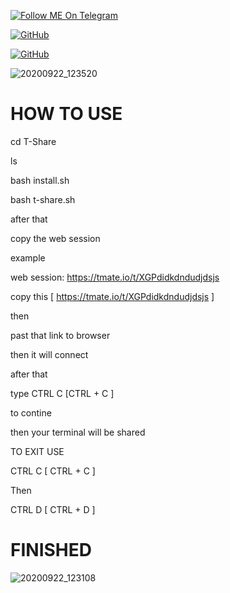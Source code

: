 <a href="https://telegram.im/@H3LLO_H4CK3R"><img title="Follow ME On Telegram" src="https://img.shields.io/badge/Follow Me On Telegram-black?style=for-the-badge&logo=Telegram"></a>

[![GitHub](https://img.shields.io/badge/Github-181717?style=flat-square&logo=github&link=https://github.com/H3LLO-H4CK3R-2)](https://github.com/H3LLO-H4CK3R-2)

[![GitHub](https://img.shields.io/badge/MyRepositories-181717?style=flat-square&logo=github&link=https://github.com/H3LLO-H4CK3R-2?tab=repositories)](https://github.com/H3LLO-H4CK3R-2?tab=repositories)


 ![20200922_123520](https://user-images.githubusercontent.com/68962528/96108384-21b4a880-0efb-11eb-9be9-98397474bced.jpg) 


# HOW TO USE 


cd T-Share


ls


bash install.sh


bash t-share.sh


after that


copy the web session


example 


web session: https://tmate.io/t/XGPdidkdndudjdsjs


copy this [  https://tmate.io/t/XGPdidkdndudjdsjs ]


then 


past that link to browser 


then it will connect 


after that 


type CTRL C   [CTRL + C ]


to contine



then your terminal will be shared 


TO EXIT USE 


CTRL C  [ CTRL + C ] 

Then

CTRL D  [ CTRL + D ]


# FINISHED 

![20200922_123108](https://user-images.githubusercontent.com/68962528/96108405-27aa8980-0efb-11eb-800b-788fe6f491cf.jpg) 

